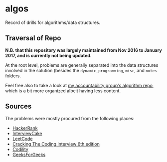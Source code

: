 # algos

Record of drills for algorithms/data structures.

## Traversal of Repo

**N.B. that this repository was largely maintained from Nov 2016 to January 2017, and is currently not being updated.**

At the root level, problems are generally separated into the data structures involved in the solution (besides the `dynamic_programming`, `misc`, and `notes` folders.

Feel free also to take a look at [my accountability group's algorithm repo](https://www.github.com/sally/algoccountabilibuddies), which is a bit more organized albeit having less content.

## Sources

The problems were mostly procured from the following places:

  * [HackerRank](https://www.hackerrank.com/)
  * [InterviewCake](https://www.interviewcake.com/)
  * [LeetCode](https://leetcode.com/)
  * [Cracking The Coding Interview 6th edition](https://www.amazon.com/Cracking-Coding-Interview-Programming-Questions/dp/0984782850)
  * [Codility](https://codility.com/)
  * [GeeksForGeeks](http://www.geeksforgeeks.org/)
